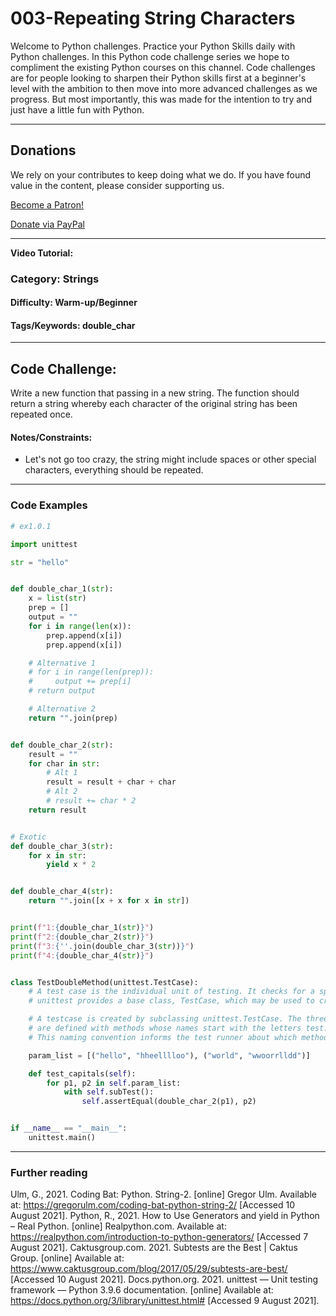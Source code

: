 # **003-Repeating String Characters**

Welcome to Python challenges. Practice your Python Skills daily with Python challenges. In this Python code challenge series we hope to compliment the existing Python courses on this channel. Code challenges are for people looking to sharpen their Python skills first at a beginner's level with the ambition to then move into more advanced challenges as we progress. But most importantly, this was made for the intention to try and just have a little fun with Python.

---
## Donations
We rely on your contributes to keep doing what we do. If you have found value in the content, please consider supporting us.

<a href="https://www.patreon.com/bePatron?u=69834971" data-patreon-widget-type="become-patron-button">Become a Patron!</a>

<a href="https://www.paypal.com/donate?hosted_button_id=W55GVT4UPXPYE" 
target="_blank">
Donate via PayPal
</a>

---

**Video Tutorial:** 

### **Category:** Strings
#### **Difficulty:** Warm-up/Beginner
#### **Tags/Keywords:** double_char
---

## **Code Challenge:**
Write a new function that passing in a new string. The function should return a string whereby each character of the original string has been repeated once.

#### **Notes/Constraints:**
- Let's not go too crazy, the string might include spaces or other special characters, everything should be repeated.

----

### Code Examples

```python
# ex1.0.1

import unittest

str = "hello"


def double_char_1(str):
    x = list(str)
    prep = []
    output = ""
    for i in range(len(x)):
        prep.append(x[i])
        prep.append(x[i])

    # Alternative 1
    # for i in range(len(prep)):
    #     output += prep[i]
    # return output

    # Alternative 2
    return "".join(prep)


def double_char_2(str):
    result = ""
    for char in str:
        # Alt 1
        result = result + char + char
        # Alt 2
        # result += char * 2
    return result


# Exotic
def double_char_3(str):
    for x in str:
        yield x * 2


def double_char_4(str):
    return "".join([x + x for x in str])


print(f"1:{double_char_1(str)}")
print(f"2:{double_char_2(str)}")
print(f"3:{''.join(double_char_3(str))}")
print(f"4:{double_char_4(str)}")


class TestDoubleMethod(unittest.TestCase):
    # A test case is the individual unit of testing. It checks for a specific response to a particular set of inputs.
    # unittest provides a base class, TestCase, which may be used to create new test cases.

    # A testcase is created by subclassing unittest.TestCase. The three individual tests
    # are defined with methods whose names start with the letters test.
    # This naming convention informs the test runner about which methods represent tests.

    param_list = [("hello", "hheelllloo"), ("world", "wwoorrlldd")]

    def test_capitals(self):
        for p1, p2 in self.param_list:
            with self.subTest():
                self.assertEqual(double_char_2(p1), p2)


if __name__ == "__main__":
    unittest.main()


```


---
### **Further reading**
Ulm, G., 2021. Coding Bat: Python. String-2. [online] Gregor Ulm. Available at: <https://gregorulm.com/coding-bat-python-string-2/> [Accessed 10 August 2021].
Python, R., 2021. How to Use Generators and yield in Python – Real Python. [online] Realpython.com. Available at: <https://realpython.com/introduction-to-python-generators/> [Accessed 7 August 2021].
Caktusgroup.com. 2021. Subtests are the Best | Caktus Group. [online] Available at: <https://www.caktusgroup.com/blog/2017/05/29/subtests-are-best/> [Accessed 10 August 2021].
Docs.python.org. 2021. unittest — Unit testing framework — Python 3.9.6 documentation. [online] Available at: <https://docs.python.org/3/library/unittest.html#> [Accessed 9 August 2021].